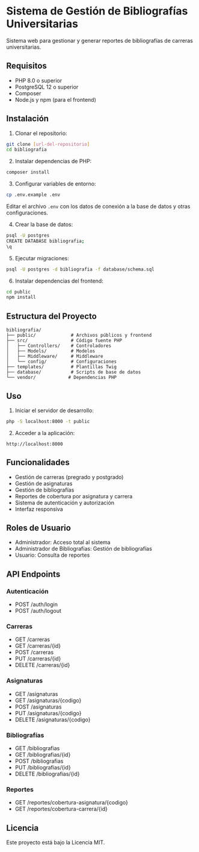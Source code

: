 # Sistema de Gestión de Bibliografías Universitarias

Sistema web para gestionar y generar reportes de bibliografías de carreras universitarias.

## Requisitos

- PHP 8.0 o superior
- PostgreSQL 12 o superior
- Composer
- Node.js y npm (para el frontend)

## Instalación

1. Clonar el repositorio:
```bash
git clone [url-del-repositorio]
cd bibliografia
```

2. Instalar dependencias de PHP:
```bash
composer install
```

3. Configurar variables de entorno:
```bash
cp .env.example .env
```
Editar el archivo `.env` con los datos de conexión a la base de datos y otras configuraciones.

4. Crear la base de datos:
```bash
psql -U postgres
CREATE DATABASE bibliografia;
\q
```

5. Ejecutar migraciones:
```bash
psql -U postgres -d bibliografia -f database/schema.sql
```

6. Instalar dependencias del frontend:
```bash
cd public
npm install
```

## Estructura del Proyecto

```
bibliografia/
├── public/             # Archivos públicos y frontend
├── src/                # Código fuente PHP
│   ├── Controllers/    # Controladores
│   ├── Models/         # Modelos
│   ├── Middleware/     # Middleware
│   └── config/         # Configuraciones
├── templates/          # Plantillas Twig
├── database/           # Scripts de base de datos
└── vendor/            # Dependencias PHP
```

## Uso

1. Iniciar el servidor de desarrollo:
```bash
php -S localhost:8000 -t public
```

2. Acceder a la aplicación:
```
http://localhost:8000
```

## Funcionalidades

- Gestión de carreras (pregrado y postgrado)
- Gestión de asignaturas
- Gestión de bibliografías
- Reportes de cobertura por asignatura y carrera
- Sistema de autenticación y autorización
- Interfaz responsiva

## Roles de Usuario

- Administrador: Acceso total al sistema
- Administrador de Bibliografías: Gestión de bibliografías
- Usuario: Consulta de reportes

## API Endpoints

### Autenticación
- POST /auth/login
- POST /auth/logout

### Carreras
- GET /carreras
- GET /carreras/{id}
- POST /carreras
- PUT /carreras/{id}
- DELETE /carreras/{id}

### Asignaturas
- GET /asignaturas
- GET /asignaturas/{codigo}
- POST /asignaturas
- PUT /asignaturas/{codigo}
- DELETE /asignaturas/{codigo}

### Bibliografías
- GET /bibliografias
- GET /bibliografias/{id}
- POST /bibliografias
- PUT /bibliografias/{id}
- DELETE /bibliografias/{id}

### Reportes
- GET /reportes/cobertura-asignatura/{codigo}
- GET /reportes/cobertura-carrera/{id}

## Licencia

Este proyecto está bajo la Licencia MIT. 